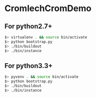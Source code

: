 CromlechCromDemo
================

For python2.7+
--------------

```bash
$> virtualenv . && source bin/activate
$> python bootstrap.py
$> ./bin/buildout
$> ./bin/instance
```

For python3.3+
--------------

```bash
$> pyvenv . && source bin/activate
$> python bootstrap.py
$> ./bin/buildout
$> ./bin/instance
```